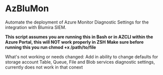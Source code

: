 # AzBluMon
Automate the deployment of Azure Monitor Diagnostic Settings for the integration with Blumira SIEM.

**This script assumes you are running this in Bash or in AZCLI within the Azure Portal, this will NOT work properly in ZSH**
**Make sure before running this you run chmod +x /path/to/file**

What's not working or needs changed:
Add in ability to change defaults for storage account Table, Queue, File and Blob services diagnostic settings, currently does not work in that conext
